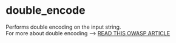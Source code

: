 # double_encode
Performs double encoding on the input string. <br>
For more about double encoding --> <a target="_blank" href="https://www.owasp.org/index.php/Double_Encoding">READ THIS OWASP ARTICLE</a>
